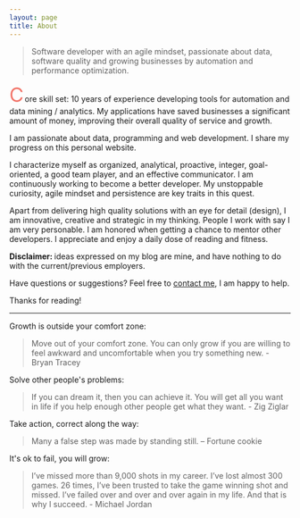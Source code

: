 ```yaml
---
layout: page
title: About
---
```

<style>
.mobileShow { 
  display: none;
  margin: 10px;
  float: left; 
}
@media screen and (max-width: 768px) {
  .mobileShow { 
    display: inline;
  }
}
@media screen and (max-width: 360px) {
  .mobileShow img { 
    width: 120px;
  }
}
p.first::first-letter {
  font-size: 250%;
  color: #f2756a;
  padding-right: 2px;
}
</style>

> Software developer with an agile mindset, passionate about data, software quality and growing businesses by automation and performance optimization. 

<div class="mobileShow">
  <img src="http://www.gravatar.com/avatar/{{site.author.email_md5}}?s=200" class="img-circle" />
</div>

<p class="first">Core skill set: 10 years of experience developing tools for automation and data mining / analytics. My applications have saved businesses a significant amount of money, improving their overall quality of service and growth.</p>

I am passionate about data, programming and web development. I share my progress on this personal website.

I characterize myself as organized, analytical, proactive, integer, goal-oriented, a good team player, and an effective communicator. I am continuously working to become a better developer. My unstoppable curiosity, agile mindset and persistence are key traits in this quest.

Apart from delivering high quality solutions with an eye for detail (design), I am innovative, creative and strategic in my thinking. People I work with say I am very personable. I am honored when getting a chance to mentor other developers. I appreciate and enjoy a daily dose of reading and fitness. 

<strong>Disclaimer: </strong> ideas expressed on my blog are mine, and have nothing to do with the current/previous employers. 

Have questions or suggestions? Feel free to <a href="mailto:info@bobbelderbos.com?Subject=Hi%20Bob" target="_top">contact me</a>, I am happy to help.

Thanks for reading!

<hr>

Growth is outside your comfort zone:

> Move out of your comfort zone. You can only grow if you are willing to feel awkward and uncomfortable when you try something new. - Bryan Tracey

Solve other people's problems: 

> If you can dream it, then you can achieve it. You will get all you want in life if you help enough other people get what they want. - Zig Ziglar

Take action, correct along the way:

> Many a false step was made by standing still. – Fortune cookie

It's ok to fail, you will grow:

> I’ve missed more than 9,000 shots in my career. I’ve lost almost 300 games. 26 times, I’ve been trusted to take the game winning shot and missed. I’ve failed over and over and over again in my life. And that is why I succeed. - Michael Jordan
